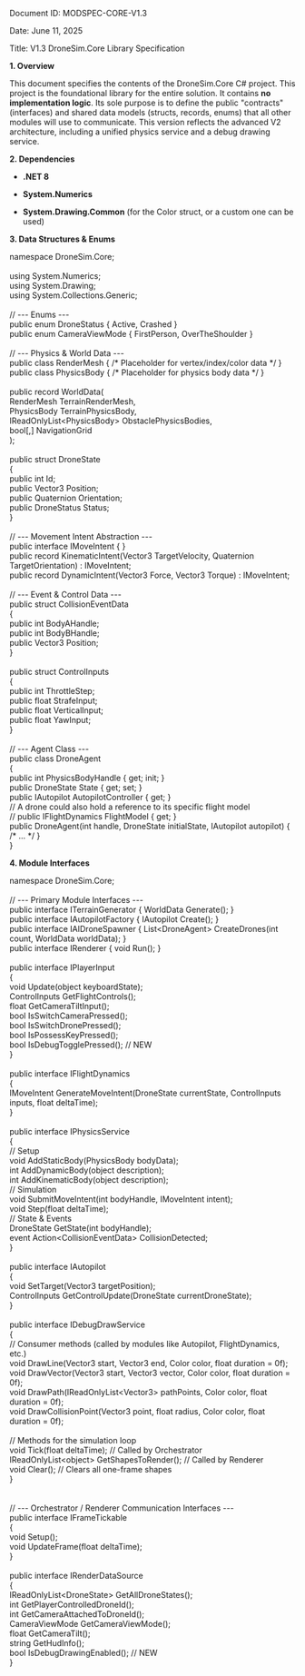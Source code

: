 Document ID: MODSPEC-CORE-V1.3

Date: June 11, 2025

Title: V1.3 DroneSim.Core Library Specification

**1. Overview**

This document specifies the contents of the DroneSim.Core C# project. This project is the foundational library for the entire solution. It contains **no implementation logic**. Its sole purpose is to define the public \"contracts\" (interfaces) and shared data models (structs, records, enums) that all other modules will use to communicate. This version reflects the advanced V2 architecture, including a unified physics service and a debug drawing service.

**2. Dependencies**

- **.NET 8**

- **System.Numerics**

- **System.Drawing.Common** (for the Color struct, or a custom one can be used)

**3. Data Structures & Enums**

namespace DroneSim.Core;\
\
using System.Numerics;\
using System.Drawing;\
using System.Collections.Generic;\
\
// \-\-- Enums \-\--\
public enum DroneStatus { Active, Crashed }\
public enum CameraViewMode { FirstPerson, OverTheShoulder }\
\
// \-\-- Physics & World Data \-\--\
public class RenderMesh { /\* Placeholder for vertex/index/color data \*/ }\
public class PhysicsBody { /\* Placeholder for physics body data \*/ }\
\
public record WorldData(\
RenderMesh TerrainRenderMesh,\
PhysicsBody TerrainPhysicsBody,\
IReadOnlyList\<PhysicsBody\> ObstaclePhysicsBodies,\
bool\[,\] NavigationGrid\
);\
\
public struct DroneState\
{\
public int Id;\
public Vector3 Position;\
public Quaternion Orientation;\
public DroneStatus Status;\
}\
\
// \-\-- Movement Intent Abstraction \-\--\
public interface IMoveIntent { }\
public record KinematicIntent(Vector3 TargetVelocity, Quaternion TargetOrientation) : IMoveIntent;\
public record DynamicIntent(Vector3 Force, Vector3 Torque) : IMoveIntent;\
\
// \-\-- Event & Control Data \-\--\
public struct CollisionEventData\
{\
public int BodyAHandle;\
public int BodyBHandle;\
public Vector3 Position;\
}\
\
public struct ControlInputs\
{\
public int ThrottleStep;\
public float StrafeInput;\
public float VerticalInput;\
public float YawInput;\
}\
\
// \-\-- Agent Class \-\--\
public class DroneAgent\
{\
public int PhysicsBodyHandle { get; init; }\
public DroneState State { get; set; }\
public IAutopilot AutopilotController { get; }\
// A drone could also hold a reference to its specific flight model\
// public IFlightDynamics FlightModel { get; }\
public DroneAgent(int handle, DroneState initialState, IAutopilot autopilot) { /\* \... \*/ }\
}

**4. Module Interfaces**

namespace DroneSim.Core;\
\
// \-\-- Primary Module Interfaces \-\--\
public interface ITerrainGenerator { WorldData Generate(); }\
public interface IAutopilotFactory { IAutopilot Create(); }\
public interface IAIDroneSpawner { List\<DroneAgent\> CreateDrones(int count, WorldData worldData); }\
public interface IRenderer { void Run(); }\
\
public interface IPlayerInput\
{\
void Update(object keyboardState);\
ControlInputs GetFlightControls();\
float GetCameraTiltInput();\
bool IsSwitchCameraPressed();\
bool IsSwitchDronePressed();\
bool IsPossessKeyPressed();\
bool IsDebugTogglePressed(); // NEW\
}\
\
public interface IFlightDynamics\
{\
IMoveIntent GenerateMoveIntent(DroneState currentState, ControlInputs inputs, float deltaTime);\
}\
\
public interface IPhysicsService\
{\
// Setup\
void AddStaticBody(PhysicsBody bodyData);\
int AddDynamicBody(object description);\
int AddKinematicBody(object description);\
// Simulation\
void SubmitMoveIntent(int bodyHandle, IMoveIntent intent);\
void Step(float deltaTime);\
// State & Events\
DroneState GetState(int bodyHandle);\
event Action\<CollisionEventData\> CollisionDetected;\
}\
\
public interface IAutopilot\
{\
void SetTarget(Vector3 targetPosition);\
ControlInputs GetControlUpdate(DroneState currentDroneState);\
}\
\
public interface IDebugDrawService\
{\
// Consumer methods (called by modules like Autopilot, FlightDynamics, etc.)\
void DrawLine(Vector3 start, Vector3 end, Color color, float duration = 0f);\
void DrawVector(Vector3 start, Vector3 vector, Color color, float duration = 0f);\
void DrawPath(IReadOnlyList\<Vector3\> pathPoints, Color color, float duration = 0f);\
void DrawCollisionPoint(Vector3 point, float radius, Color color, float duration = 0f);\
\
// Methods for the simulation loop\
void Tick(float deltaTime); // Called by Orchestrator\
IReadOnlyList\<object\> GetShapesToRender(); // Called by Renderer\
void Clear(); // Clears all one-frame shapes\
}\
\
\
// \-\-- Orchestrator / Renderer Communication Interfaces \-\--\
public interface IFrameTickable\
{\
void Setup();\
void UpdateFrame(float deltaTime);\
}\
\
public interface IRenderDataSource\
{\
IReadOnlyList\<DroneState\> GetAllDroneStates();\
int GetPlayerControlledDroneId();\
int GetCameraAttachedToDroneId();\
CameraViewMode GetCameraViewMode();\
float GetCameraTilt();\
string GetHudInfo();\
bool IsDebugDrawingEnabled(); // NEW\
}
